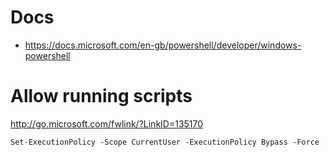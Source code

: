 # Docs

* https://docs.microsoft.com/en-gb/powershell/developer/windows-powershell

# Allow running scripts

http://go.microsoft.com/fwlink/?LinkID=135170

```
Set-ExecutionPolicy -Scope CurrentUser -ExecutionPolicy Bypass -Force
```
